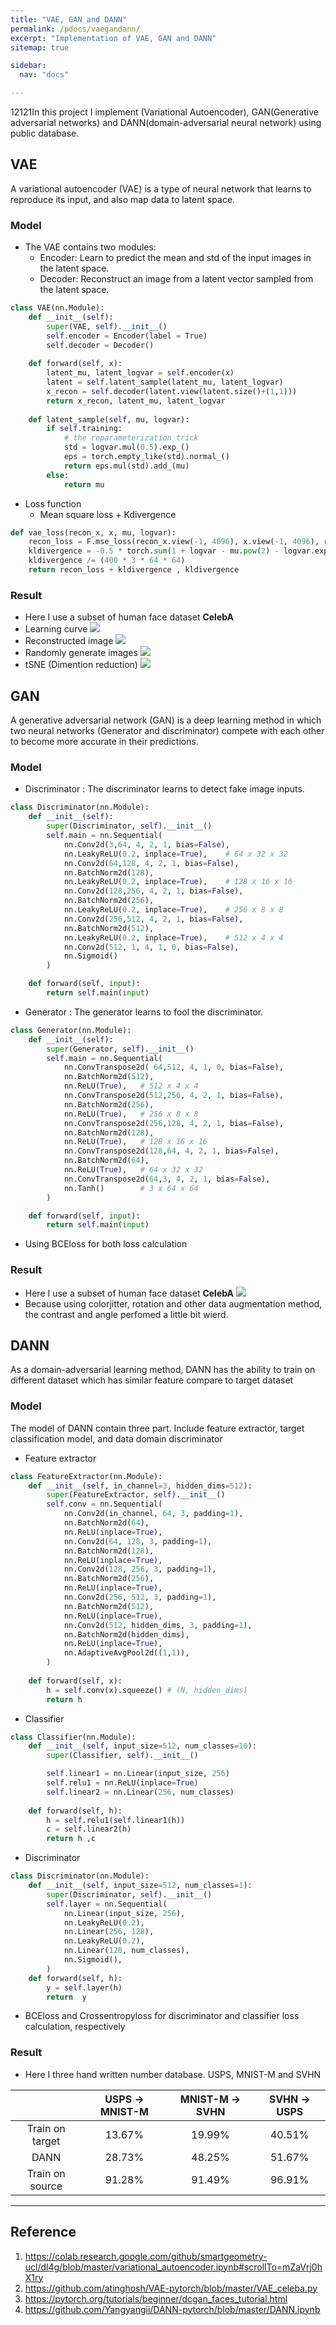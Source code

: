 ```yaml
---
title: "VAE, GAN and DANN"
permalink: /pdocs/vaegandann/
excerpt: "Implementation of VAE, GAN and DANN"
sitemap: true

sidebar:
  nav: "docs"

---
```

12121In this project I implement (Variational Autoencoder), GAN(Generative adversarial networks) and DANN(domain-adversarial neural network) using public database.

## VAE
A variational autoencoder (VAE) is a type of neural network that learns to reproduce its input, and also map data to latent space.

### Model
- The VAE contains two modules:
    - Encoder: Learn to predict the mean and std of the input images in the latent space.
    - Decoder: Reconstruct an image from a latent vector sampled from the latent space.


```python   
class VAE(nn.Module):
    def __init__(self):
        super(VAE, self).__init__()
        self.encoder = Encoder(label = True)
        self.decoder = Decoder()
    
    def forward(self, x):
        latent_mu, latent_logvar = self.encoder(x)
        latent = self.latent_sample(latent_mu, latent_logvar)
        x_recon = self.decoder(latent.view(latent.size()+(1,1)))
        return x_recon, latent_mu, latent_logvar
    
    def latent_sample(self, mu, logvar):
        if self.training:
            # the reparameterization trick
            std = logvar.mul(0.5).exp_()
            eps = torch.empty_like(std).normal_()
            return eps.mul(std).add_(mu)
        else:
            return mu        
```
- Loss function
    - Mean square loss + Kdivergence
```python =
def vae_loss(recon_x, x, mu, logvar):
    recon_loss = F.mse_loss(recon_x.view(-1, 4096), x.view(-1, 4096), reduction='mean')
    kldivergence = -0.5 * torch.sum(1 + logvar - mu.pow(2) - logvar.exp())
    kldivergence /= (400 * 3 * 64 * 64) 
    return recon_loss + kldivergence , kldivergence
```
### Result
- Here I use a subset of human face dataset **CelebA**
- Learning curve
![](https://i.imgur.com/Ze3aZdD.png)
- Reconstructed image
![](https://i.imgur.com/1nYvHGG.png)
- Randomly generate images
![](https://i.imgur.com/BmSRM3Y.png)
- tSNE (Dimention reduction)
![](https://i.imgur.com/SeGdCGK.png)


## GAN
A generative adversarial network (GAN) is a deep learning method in which two neural networks (Generator and discriminator) compete with each other to become more accurate in their predictions.
### Model
- Discriminator : The discriminator learns to detect fake image inputs.
```python
class Discriminator(nn.Module):
    def __init__(self):
        super(Discriminator, self).__init__()
        self.main = nn.Sequential(
            nn.Conv2d(3,64, 4, 2, 1, bias=False),
            nn.LeakyReLU(0.2, inplace=True),    # 64 x 32 x 32
            nn.Conv2d(64,128, 4, 2, 1, bias=False),
            nn.BatchNorm2d(128),
            nn.LeakyReLU(0.2, inplace=True),    # 128 x 16 x 16
            nn.Conv2d(128,256, 4, 2, 1, bias=False),
            nn.BatchNorm2d(256),
            nn.LeakyReLU(0.2, inplace=True),    # 256 x 8 x 8
            nn.Conv2d(256,512, 4, 2, 1, bias=False),
            nn.BatchNorm2d(512),
            nn.LeakyReLU(0.2, inplace=True),    # 512 x 4 x 4
            nn.Conv2d(512, 1, 4, 1, 0, bias=False),
            nn.Sigmoid()
        )

    def forward(self, input):
        return self.main(input)
```
- Generator : The generator learns to fool the discriminator.
```python
class Generator(nn.Module):
    def __init__(self):
        super(Generator, self).__init__()
        self.main = nn.Sequential(
            nn.ConvTranspose2d( 64,512, 4, 1, 0, bias=False),
            nn.BatchNorm2d(512),
            nn.ReLU(True),   # 512 x 4 x 4
            nn.ConvTranspose2d(512,256, 4, 2, 1, bias=False),
            nn.BatchNorm2d(256),
            nn.ReLU(True),   # 256 x 8 x 8
            nn.ConvTranspose2d(256,128, 4, 2, 1, bias=False),
            nn.BatchNorm2d(128),
            nn.ReLU(True),   # 128 x 16 x 16
            nn.ConvTranspose2d(128,64, 4, 2, 1, bias=False),
            nn.BatchNorm2d(64),
            nn.ReLU(True),   # 64 x 32 x 32
            nn.ConvTranspose2d(64,3, 4, 2, 1, bias=False),
            nn.Tanh()        # 3 x 64 x 64
        )

    def forward(self, input):
        return self.main(input)
```
- Using BCEloss for both loss calculation

### Result
- Here I use a subset of human face dataset **CelebA**
![](https://i.imgur.com/6GqdTGp.png)
- Because using colorjitter, rotation and other data augmentation method, the contrast and angle perfomed a little bit wierd.


## DANN
As a domain-adversarial learning method, DANN has the ability to train on different dataset which has similar feature compare to target dataset

### Model
The model of DANN contain three part. Include feature extractor, target classification model, and data domain discriminator
- Feature extractor
```python
class FeatureExtractor(nn.Module):
    def __init__(self, in_channel=3, hidden_dims=512):
        super(FeatureExtractor, self).__init__()
        self.conv = nn.Sequential(
            nn.Conv2d(in_channel, 64, 3, padding=1),
            nn.BatchNorm2d(64),
            nn.ReLU(inplace=True),
            nn.Conv2d(64, 128, 3, padding=1),
            nn.BatchNorm2d(128),
            nn.ReLU(inplace=True),
            nn.Conv2d(128, 256, 3, padding=1),
            nn.BatchNorm2d(256),
            nn.ReLU(inplace=True),
            nn.Conv2d(256, 512, 3, padding=1),
            nn.BatchNorm2d(512),
            nn.ReLU(inplace=True),
            nn.Conv2d(512, hidden_dims, 3, padding=1),
            nn.BatchNorm2d(hidden_dims),
            nn.ReLU(inplace=True),
            nn.AdaptiveAvgPool2d((1,1)),
        )
        
    def forward(self, x):
        h = self.conv(x).squeeze() # (N, hidden_dims)
        return h
```

- Classifier
```python
class Classifier(nn.Module):
    def __init__(self, input_size=512, num_classes=10):
        super(Classifier, self).__init__()

        self.linear1 = nn.Linear(input_size, 256)
        self.relu1 = nn.ReLU(inplace=True)
        self.linear2 = nn.Linear(256, num_classes)
        
    def forward(self, h):
        h = self.relu1(self.linear1(h))
        c = self.linear2(h)
        return h ,c
```
- Discriminator
```python
class Discriminator(nn.Module):
    def __init__(self, input_size=512, num_classes=1):
        super(Discriminator, self).__init__()
        self.layer = nn.Sequential(
            nn.Linear(input_size, 256),
            nn.LeakyReLU(0.2),
            nn.Linear(256, 128),
            nn.LeakyReLU(0.2),
            nn.Linear(128, num_classes),
            nn.Sigmoid(),
        )
    def forward(self, h):
        y = self.layer(h)
        return  y
```
- BCEloss and Crossentropyloss for discriminator and classifier loss calculation, respectively

### Result
- Here I three hand written number database. USPS, MNIST-M and SVHN

|                 | USPS -> MNIST-M | MNIST-M -> SVHN | SVHN -> USPS |
|:---------------:|:---------------:|:---------------:|:------------:|
| Train on target |       13.67%        |     19.99%      |  40.51%       |
|      DANN       |   28.73%      |       48.25%   |    51.67%    |
| Train on source |     91.28%       |     91.49%      | 96.91%     |

---
## Reference
1. https://colab.research.google.com/github/smartgeometry-ucl/dl4g/blob/master/variational_autoencoder.ipynb#scrollTo=mZaVrj0hX1ry
2. https://github.com/atinghosh/VAE-pytorch/blob/master/VAE_celeba.py
3. https://pytorch.org/tutorials/beginner/dcgan_faces_tutorial.html
4. https://github.com/Yangyangii/DANN-pytorch/blob/master/DANN.ipynb
